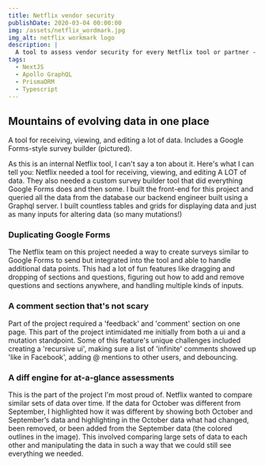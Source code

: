 ```yaml
---
title: Netflix vendor security
publishDate: 2020-03-04 00:00:00
img: /assets/netflix_wordmark.jpg
img_alt: netflix workmark logo
description: |
  A tool to assess vendor security for every Netflix tool or partner - from THX to catering.
tags:
  - NextJS
  - Apollo GraphQL
  - PrismaORM
  - Typescript
---
```


## Mountains of evolving data in one place
A tool for receiving, viewing, and editing a lot of data. Includes a Google Forms-style survey builder (pictured).

As this is an internal Netflix tool, I can't say a ton about it. Here's what I can tell you: Netflix needed a tool for receiving, viewing, and editing A LOT of data. They also needed a custom survey builder tool that did everything Google Forms does and then some. I built the front-end for this project and queried all the data from the database our backend engineer built using a Graphql server. I built countless tables and grids for displaying data and just as many inputs for altering data (so many mutations!)

### Duplicating Google Forms

The Netflix team on this project needed a way to create surveys similar to Google Forms to send but integrated into the tool and able to handle additional data points. This had a lot of fun features like dragging and dropping of sections and questions, figuring out how to add and remove questions and sections anywhere, and handling multiple kinds of inputs.

### A comment section that's not scary

Part of the project required a 'feedback' and 'comment' section on one page. This part of the project intimidated me initially from both a ui and a mutation standpoint. Some of this feature's unique challenges included creating a 'recursive ui', making sure a list of 'infinite' comments showed up 'like in Facebook', adding @ mentions to other users, and debouncing.

### A diff engine for at-a-glance assessments 

This is the part of the project I'm most proud of. Netflix wanted to compare similar sets of data over time. If the data for October was different from September, I highlighted how it was different by showing both October and September’s data and highlighting in the October data what had changed, been removed, or been added from the September data (the colored outlines in the image). This involved comparing large sets of data to each other and manipulating the data in such a way that we could still see everything we needed.
